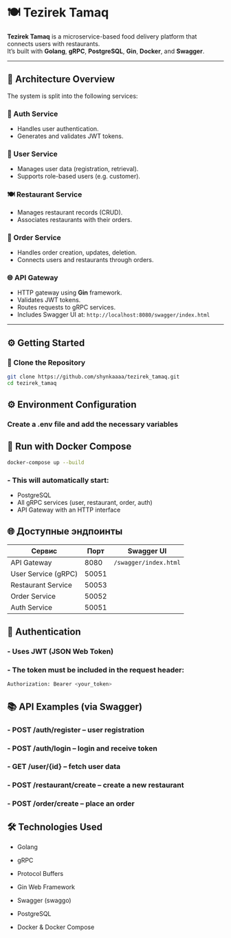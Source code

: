 # 🍽️ Tezirek Tamaq

**Tezirek Tamaq** is a microservice-based food delivery platform that connects users with restaurants.  
It’s built with **Golang**, **gRPC**, **PostgreSQL**, **Gin**, **Docker**, and **Swagger**.

---

## 🧩 Architecture Overview

The system is split into the following services:

### 🔐 Auth Service
- Handles user authentication.
- Generates and validates JWT tokens.

### 👤 User Service
- Manages user data (registration, retrieval).
- Supports role-based users (e.g. customer).

### 🍽️ Restaurant Service
- Manages restaurant records (CRUD).
- Associates restaurants with their orders.

### 🛒 Order Service
- Handles order creation, updates, deletion.
- Connects users and restaurants through orders.

### 🌐 API Gateway
- HTTP gateway using **Gin** framework.
- Validates JWT tokens.
- Routes requests to gRPC services.
- Includes Swagger UI at: `http://localhost:8080/swagger/index.html`

---

## ⚙️ Getting Started

### 📁 Clone the Repository

```bash
git clone https://github.com/shynkaaaa/tezirek_tamaq.git
cd tezirek_tamaq
```
## ⚙️ Environment Configuration
### Create a .env file and add the necessary variables

## 🚀  Run with Docker Compose
```bash
docker-compose up --build
```
### - This will automatically start:
- PostgreSQL
- All gRPC services (user, restaurant, order, auth)
- API Gateway with an HTTP interface

## 🌐 Доступные эндпоинты
| Сервис              | Порт  | Swagger UI            |
| ------------------- |-------| --------------------- |
| API Gateway         | 8080  | `/swagger/index.html` |
| User Service (gRPC) | 50051 |                       |
| Restaurant Service  | 50053 |                       |
| Order Service       | 50052 |                       |
| Auth Service        | 50051 |                       |

## 🔐 Authentication
### - Uses JWT (JSON Web Token)
### - The token must be included in the request header:
```bash
Authorization: Bearer <your_token>
```

## 📚 API Examples (via Swagger)
### - POST /auth/register – user registration
### - POST /auth/login – login and receive token

### - GET /user/{id} – fetch user data

### - POST /restaurant/create – create a new restaurant

### -  POST /order/create – place an order

## 🛠️ Technologies Used
- Golang
- gRPC

- Protocol Buffers

- Gin Web Framework

- Swagger (swaggo)

- PostgreSQL

- Docker & Docker Compose




